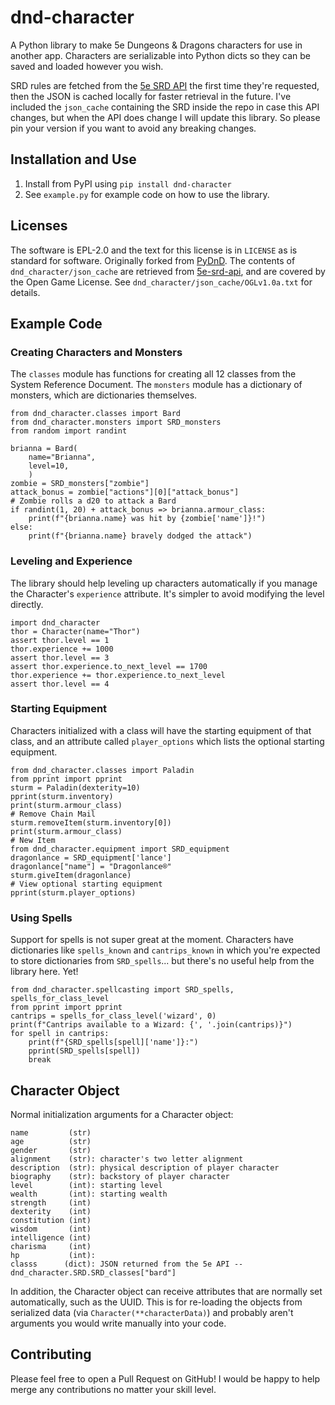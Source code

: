 # dnd-character
A Python library to make 5e Dungeons & Dragons characters for use in another app. Characters are serializable into Python dicts so they can be saved and loaded however you wish.

SRD rules are fetched from the [5e SRD API](https://github.com/bagelbits/5e-srd-api) the first time they're requested, then the JSON is cached locally for faster retrieval in the future. I've included the `json_cache` containing the SRD inside the repo in case this API changes, but when the API does change I will update this library. So please pin your version if you want to avoid any breaking changes.


## Installation and Use
1. Install from PyPI using `pip install dnd-character`
1. See `example.py` for example code on how to use the library.


## Licenses
The software is EPL-2.0 and the text for this license is in `LICENSE` as is standard for software. Originally forked from [PyDnD](https://github.com/Coffee-fueled-deadlines/PyDnD). The contents of `dnd_character/json_cache` are retrieved from [5e-srd-api](https://github.com/bagelbits/5e-srd-api/issues/114), and are covered by the Open Game License. See `dnd_character/json_cache/OGLv1.0a.txt` for details.


## Example Code

### Creating Characters and Monsters
The `classes` module has functions for creating all 12 classes from the System Reference Document. The `monsters` module has a dictionary of monsters, which are dictionaries themselves.
```
from dnd_character.classes import Bard
from dnd_character.monsters import SRD_monsters
from random import randint

brianna = Bard(
    name="Brianna",
    level=10,
    )
zombie = SRD_monsters["zombie"]
attack_bonus = zombie["actions"][0]["attack_bonus"]
# Zombie rolls a d20 to attack a Bard
if randint(1, 20) + attack_bonus => brianna.armour_class:
    print(f"{brianna.name} was hit by {zombie['name']}!")
else:
    print(f"{brianna.name} bravely dodged the attack")
```

### Leveling and Experience
The library should help leveling up characters automatically if you manage the Character's `experience` attribute. It's simpler to avoid modifying the level directly.
```
import dnd_character
thor = Character(name="Thor")
assert thor.level == 1
thor.experience += 1000
assert thor.level == 3
assert thor.experience.to_next_level == 1700
thor.experience += thor.experience.to_next_level
assert thor.level == 4
```

### Starting Equipment
Characters initialized with a class will have the starting equipment of that class, and an attribute called `player_options` which lists the optional starting equipment.
```
from dnd_character.classes import Paladin
from pprint import pprint
sturm = Paladin(dexterity=10)
pprint(sturm.inventory)
print(sturm.armour_class)
# Remove Chain Mail
sturm.removeItem(sturm.inventory[0])
print(sturm.armour_class)
# New Item
from dnd_character.equipment import SRD_equipment
dragonlance = SRD_equipment['lance']
dragonlance["name"] = "Dragonlance®"
sturm.giveItem(dragonlance)
# View optional starting equipment
pprint(sturm.player_options)
```


### Using Spells
Support for spells is not super great at the moment. Characters have dictionaries like `spells_known` and `cantrips_known` in which you're expected to store dictionaries from `SRD_spells`... but there's no useful help from the library here. Yet!
```
from dnd_character.spellcasting import SRD_spells, spells_for_class_level
from pprint import pprint
cantrips = spells_for_class_level('wizard', 0)
print(f"Cantrips available to a Wizard: {', '.join(cantrips)}")
for spell in cantrips:
    print(f"{SRD_spells[spell]['name']}:")
    pprint(SRD_spells[spell])
    break
```


## Character Object
Normal initialization arguments for a Character object:
```
name         (str)
age          (str)
gender       (str)
alignment    (str): character's two letter alignment
description  (str): physical description of player character
biography    (str): backstory of player character	
level        (int): starting level
wealth       (int): starting wealth	
strength     (int)
dexterity    (int)
constitution (int)
wisdom       (int)
intelligence (int)
charisma     (int)
hp           (int):
classs      (dict): JSON returned from the 5e API -- dnd_character.SRD.SRD_classes["bard"]
```
In addition, the Character object can receive attributes that are normally set automatically, such as the UUID. This is for re-loading the objects from serialized data (via `Character(**characterData)`) and probably aren't arguments you would write manually into your code.


## Contributing
Please feel free to open a Pull Request on GitHub! I would be happy to help merge any contributions no matter your skill level.
